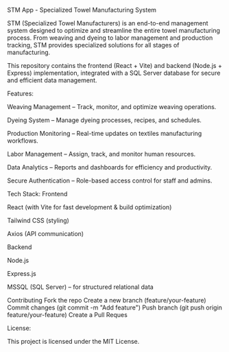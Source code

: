 STM App - Specialized Towel Manufacturing System

STM (Specialized Towel Manufacturers) is an end-to-end management system designed to optimize and streamline the entire towel manufacturing process. From weaving and dyeing to labor management and production tracking, STM provides specialized solutions for all stages of manufacturing.

This repository contains the frontend (React + Vite) and backend (Node.js + Express) implementation, integrated with a SQL Server database for secure and efficient data management.

Features:

Weaving Management – Track, monitor, and optimize weaving operations.

Dyeing System – Manage dyeing processes, recipes, and schedules.

Production Monitoring – Real-time updates on textiles manufacturing workflows.

Labor Management – Assign, track, and monitor human resources.

Data Analytics – Reports and dashboards for efficiency and productivity.

Secure Authentication – Role-based access control for staff and admins.

Tech Stack:
Frontend

React (with Vite for fast development & build optimization)

Tailwind CSS (styling)

Axios (API communication)

Backend

Node.js

Express.js

MSSQL (SQL Server) – for structured relational data


Contributing
Fork the repo
Create a new branch (feature/your-feature)
Commit changes (git commit -m "Add feature")
Push branch (git push origin feature/your-feature)
Create a Pull Reques

License:

This project is licensed under the MIT License.